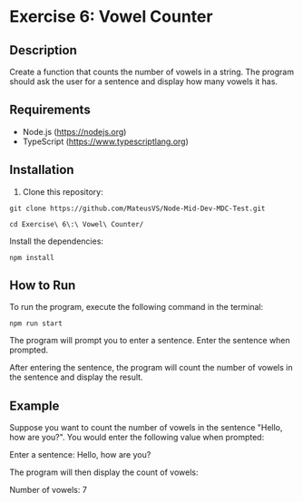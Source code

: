 # Exercise 6: Vowel Counter

## Description

Create a function that counts the number of vowels in a string. The program should ask the user for a sentence and display how many vowels it has.

## Requirements

- Node.js (https://nodejs.org)
- TypeScript (https://www.typescriptlang.org)

## Installation

1. Clone this repository:

```
git clone https://github.com/MateusVS/Node-Mid-Dev-MDC-Test.git
```

```
cd Exercise\ 6\:\ Vowel\ Counter/
```

Install the dependencies:

```
npm install
```

## How to Run
To run the program, execute the following command in the terminal:

```
npm run start
```

The program will prompt you to enter a sentence. Enter the sentence when prompted.

After entering the sentence, the program will count the number of vowels in the sentence and display the result.

## Example
Suppose you want to count the number of vowels in the sentence "Hello, how are you?". You would enter the following value when prompted:

Enter a sentence: Hello, how are you?

The program will then display the count of vowels:

Number of vowels: 7
